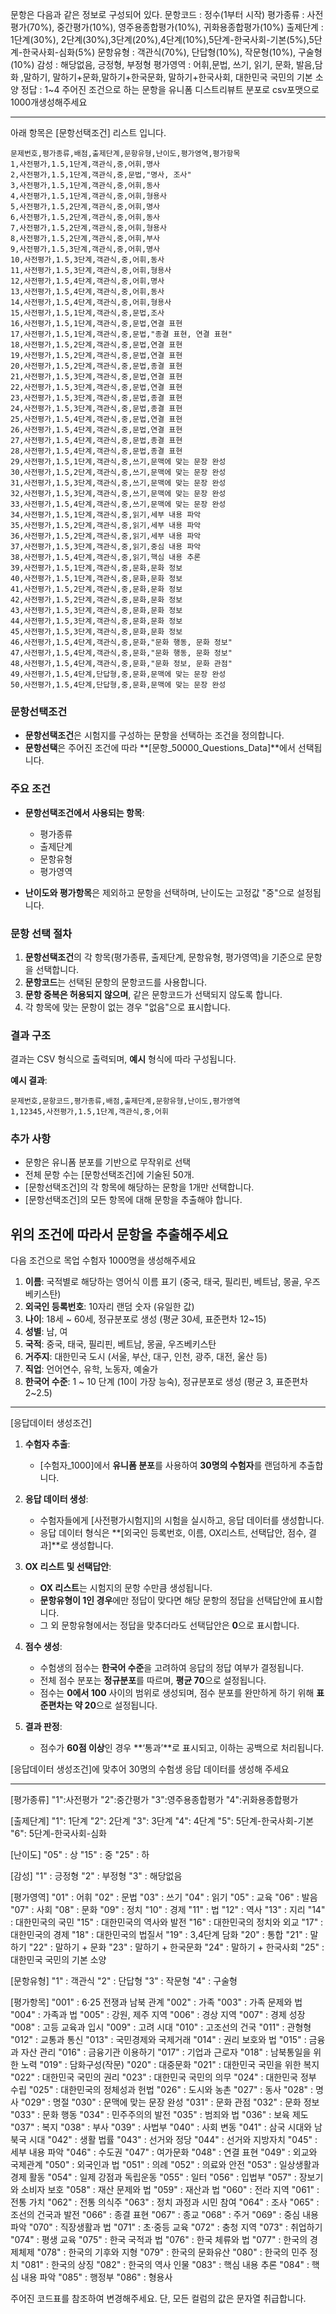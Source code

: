 문항은 다음과 같은 정보로 구성되어 있다.
문항코드 : 정수(1부터 시작)
평가종류 : 사전평가(70%), 중간평가(10%), 영주용종합평가(10%), 귀화용종합평가(10%)
출제단계 : 1단계(30%), 2단계(30%),3단계(20%),4단계(10%),5단계-한국사회-기본(5%),5단계-한국사회-심화(5%)
문항유형 : 객관식(70%), 단답형(10%), 작문형(10%), 구술형(10%)
감성 : 해당없음, 긍정형, 부정형
평가영역 : 어휘,문법, 쓰기, 읽기, 문화, 발음,담화 ,말하기, 말하기+문화,말하기+한국문화, 말하기+한국사회, 대한민국 국민의 기본 소양
정답 : 1~4
주어진 조건으로 하는 문항을 유니폼 디스트리뷰트 분포로 csv포맷으로 1000개생성해주세요 


-------------
아래 항목은 [문항선택조건] 리스트 입니다.

```csv
문제번호,평가종류,배점,출제단계,문항유형,난이도,평가영역,평가항목
1,사전평가,1.5,1단계,객관식,중,어휘,명사
2,사전평가,1.5,1단계,객관식,중,문법,"명사, 조사"
3,사전평가,1.5,1단계,객관식,중,어휘,동사
4,사전평가,1.5,1단계,객관식,중,어휘,형용사
5,사전평가,1.5,2단계,객관식,중,어휘,명사
6,사전평가,1.5,2단계,객관식,중,어휘,동사
7,사전평가,1.5,2단계,객관식,중,어휘,형용사
8,사전평가,1.5,2단계,객관식,중,어휘,부사
9,사전평가,1.5,3단계,객관식,중,어휘,명사
10,사전평가,1.5,3단계,객관식,중,어휘,동사
11,사전평가,1.5,3단계,객관식,중,어휘,형용사
12,사전평가,1.5,4단계,객관식,중,어휘,명사
13,사전평가,1.5,4단계,객관식,중,어휘,동사
14,사전평가,1.5,4단계,객관식,중,어휘,형용사
15,사전평가,1.5,1단계,객관식,중,문법,조사
16,사전평가,1.5,1단계,객관식,중,문법,연결 표현
17,사전평가,1.5,1단계,객관식,중,문법,"종결 표현, 연결 표현"
18,사전평가,1.5,2단계,객관식,중,문법,연결 표현
19,사전평가,1.5,2단계,객관식,중,문법,연결 표현
20,사전평가,1.5,2단계,객관식,중,문법,종결 표현
21,사전평가,1.5,3단계,객관식,중,문법,연결 표현
22,사전평가,1.5,3단계,객관식,중,문법,연결 표현
23,사전평가,1.5,3단계,객관식,중,문법,종결 표현
24,사전평가,1.5,3단계,객관식,중,문법,종결 표현
25,사전평가,1.5,4단계,객관식,중,문법,연결 표현
26,사전평가,1.5,4단계,객관식,중,문법,연결 표현
27,사전평가,1.5,4단계,객관식,중,문법,종결 표현
28,사전평가,1.5,4단계,객관식,중,문법,종결 표현
29,사전평가,1.5,1단계,객관식,중,쓰기,문맥에 맞는 문장 완성
30,사전평가,1.5,2단계,객관식,중,쓰기,문맥에 맞는 문장 완성
31,사전평가,1.5,3단계,객관식,중,쓰기,문맥에 맞는 문장 완성
32,사전평가,1.5,3단계,객관식,중,쓰기,문맥에 맞는 문장 완성
33,사전평가,1.5,4단계,객관식,중,쓰기,문맥에 맞는 문장 완성
34,사전평가,1.5,1단계,객관식,중,읽기,세부 내용 파악
35,사전평가,1.5,2단계,객관식,중,읽기,세부 내용 파악
36,사전평가,1.5,2단계,객관식,중,읽기,세부 내용 파악
37,사전평가,1.5,3단계,객관식,중,읽기,중심 내용 파악
38,사전평가,1.5,4단계,객관식,중,읽기,핵심 내용 추론
39,사전평가,1.5,1단계,객관식,중,문화,문화 정보
40,사전평가,1.5,1단계,객관식,중,문화,문화 정보
41,사전평가,1.5,2단계,객관식,중,문화,문화 정보
42,사전평가,1.5,2단계,객관식,중,문화,문화 정보
43,사전평가,1.5,3단계,객관식,중,문화,문화 정보
44,사전평가,1.5,3단계,객관식,중,문화,문화 정보
45,사전평가,1.5,3단계,객관식,중,문화,문화 정보
46,사전평가,1.5,4단계,객관식,중,문화,"문화 행동, 문화 정보"
47,사전평가,1.5,4단계,객관식,중,문화,"문화 행동, 문화 정보"
48,사전평가,1.5,4단계,객관식,중,문화,"문화 정보, 문화 관점"
49,사전평가,1.5,4단계,단답형,중,문화,문맥에 맞는 문장 완성
50,사전평가,1.5,4단계,단답형,중,문화,문맥에 맞는 문장 완성
```

### 문항선택조건

- **문항선택조건**은 시험지를 구성하는 문항을 선택하는 조건을 정의합니다.
- **문항선택**은 주어진 조건에 따라 **[문항_50000_Questions_Data]**에서 선택됩니다.
  
### 주요 조건
- **문항선택조건에서 사용되는 항목**:
  - 평가종류
  - 출제단계
  - 문항유형
  - 평가영역
  
- **난이도와 평가항목**은 제외하고 문항을 선택하며, 난이도는 고정값 "중"으로 설정됩니다.

### 문항 선택 절차
1. **문항선택조건**의 각 항목(평가종류, 출제단계, 문항유형, 평가영역)을 기준으로 문항을 선택합니다.
2. **문항코드**는 선택된 문항의 문항코드를 사용합니다.
3. **문항 중복은 허용되지 않으며**, 같은 문항코드가 선택되지 않도록 합니다.
4. 각 항목에 맞는 문항이 없는 경우 "없음"으로 표시합니다.

### 결과 구조
결과는 CSV 형식으로 출력되며, **예시** 형식에 따라 구성됩니다.

**예시 결과**:
```
문제번호,문항코드,평가종류,배점,출제단계,문항유형,난이도,평가영역
1,12345,사전평가,1.5,1단계,객관식,중,어휘
```

### 추가 사항
- 문항은 유니폼 분포를 기반으로 무작위로 선택
- 전체 문항 수는 [문항선택조건]에 기술된 50개.
- [문항선택조건]의 각 항목에 해당하는 문항을 1개만 선택합니다.
- [문항선택조건]의 모든 항목에 대해 문항을 추출해야 합니다.

위의 조건에 따라서 문항을 추출해주세요
----

다음 조건으로 목업 수험자 1000명을 생성해주세요

1. **이름**: 국적별로 해당하는 영어식 이름 표기 (중국, 태국, 필리핀, 베트남, 몽골, 우즈베키스탄)
2. **외국인 등록번호**: 10자리 랜덤 숫자 (유일한 값)
3. **나이**: 18세 ~ 60세, 정규분포로 생성 (평균 30세, 표준편차 12~15)
4. **성별**: 남, 여
5. **국적**: 중국, 태국, 필리핀, 베트남, 몽골, 우즈베키스탄
6. **거주지**: 대한민국 도시 (서울, 부산, 대구, 인천, 광주, 대전, 울산 등)
7. **직업**: 언어연수, 유학, 노동자, 예술가
8. **한국어 수준**: 1 ~ 10 단계 (10이 가장 능숙), 정규분포로 생성 (평균 3, 표준편차 2~2.5)

----------
[응답데이터 생성조건]
1. **수험자 추출**: 
   - [수험자_1000]에서 **유니폼 분포**를 사용하여 **30명의 수험자**를 랜덤하게 추출합니다.

2. **응답 데이터 생성**: 
   - 수험자들에게 [사전평가시험지]의 시험을 실시하고, 응답 데이터를 생성합니다.
   - 응답 데이터 형식은 **[외국인 등록번호, 이름, OX리스트, 선택답안, 점수, 결과]**로 생성합니다.

3. **OX 리스트 및 선택답안**: 
   - **OX 리스트**는 시험지의 문항 수만큼 생성됩니다.
   - **문항유형이 1인 경우**에만 정답이 맞다면 해당 문항의 정답을 선택답안에 표시합니다.
   - 그 외 문항유형에서는 정답을 맞추더라도 선택답안은 **0**으로 표시합니다.

4. **점수 생성**:
   - 수험생의 점수는 **한국어 수준**을 고려하여 응답의 정답 여부가 결정됩니다.
   - 전체 점수 분포는 **정규분포**를 따르며, **평균 70**으로 설정됩니다.
   - 점수는 **0에서 100** 사이의 범위로 생성되며, 점수 분포를 완만하게 하기 위해 **표준편차는 약 20**으로 설정됩니다.

5. **결과 판정**:
   - 점수가 **60점 이상**인 경우 **‘통과’**로 표시되고, 이하는 공백으로 처리됩니다.

[응답데이터 생성조건]에 맞추어 30명의 수험생 응답 데이터를 생성해 주세요

-------------
[평가종류]
"1":사전평가
"2":중간평가
"3":영주용종합평가
"4":귀화용종합평가

[출제단계]
"1": 1단계
"2": 2단계
"3": 3단계
"4": 4단계
"5": 5단계-한국사회-기본
"6": 5단계-한국사회-심화

[난이도]
"05" : 상
"15" : 중
"25" : 하

[감성]
"1" : 긍정형
"2" : 부정형
"3" : 해당없음

[평가영역]
"01" : 어휘
"02" : 문법
"03" : 쓰기
"04" : 읽기
"05" : 교육
"06" : 발음
"07" : 사회
"08" : 문화
"09" : 정치
"10" : 경제
"11" : 법
"12" : 역사
"13" : 지리
"14" : 대한민국의 국민
"15" : 대한민국의 역사와 발전
"16" : 대한민국의 정치와 외교
"17" : 대한민국의 경제
"18" : 대한민국의 법질서
"19" : 3,4단계 담화
"20" : 통합
"21" : 말하기
"22" : 말하기 + 문화
"23" : 말하기 + 한국문화
"24" : 말하기 + 한국사회
"25" : 대한민국 국민의 기본 소양

[문항유형]
"1" : 객관식
"2" : 단답형
"3" : 작문형
"4" : 구술형

[평가항목]
"001" : 6⋅25 전쟁과 남북 관계
"002" : 가족
"003" : 가족 문제와 법
"004" : 가족과 법
"005" : 강원, 제주 지역
"006" : 경상 지역
"007" : 경제 성장
"008" : 고등 교육과 입시
"009" : 고려 시대
"010" : 고조선의 건국
"011" : 관형형
"012" : 교통과 통신
"013" : 국민경제와 국제거래
"014" : 권리 보호와 법
"015" : 금융과 자산 관리
"016" : 금융기관 이용하기
"017" : 기업과 근로자
"018" : 남북통일을 위한 노력
"019" : 담화구성(작문)
"020" : 대중문화
"021" : 대한민국 국민을 위한 복지
"022" : 대한민국 국민의 권리
"023" : 대한민국 국민의 의무
"024" : 대한민국 정부 수립
"025" : 대한민국의 정체성과 헌법
"026" : 도시와 농촌
"027" : 동사
"028" : 명사
"029" : 명절
"030" : 문맥에 맞는 문장 완성
"031" : 문화 관점
"032" : 문화 정보
"033" : 문화 행동
"034" : 민주주의의 발전
"035" : 범죄와 법
"036" : 보육 제도
"037" : 복지
"038" : 부사
"039" : 사법부
"040" : 사회 변동
"041" : 삼국 시대와 남북국 시대
"042" : 생활 법률
"043" : 선거와 정당
"044" : 선거와 지방자치
"045" : 세부 내용 파악
"046" : 수도권
"047" : 여가문화
"048" : 연결 표현
"049" : 외교와 국제관계
"050" : 외국인과 법
"051" : 의례
"052" : 의료와 안전
"053" : 일상생활과 경제 활동
"054" : 일제 강점과 독립운동
"055" : 일터
"056" : 입법부
"057" : 장보기와 소비자 보호
"058" : 재산 문제와 법
"059" : 재산과 법
"060" : 전라 지역
"061" : 전통 가치
"062" : 전통 의식주
"063" : 정치 과정과 시민 참여
"064" : 조사
"065" : 조선의 건국과 발전
"066" : 종결 표현
"067" : 종교
"068" : 주거
"069" : 중심 내용 파악
"070" : 직장생활과 법
"071" : 초⋅중등 교육
"072" : 충청 지역
"073" : 취업하기
"074" : 평생 교육
"075" : 한국 국적과 법
"076" : 한국 체류와 법
"077" : 한국의 경제체제
"078" : 한국의 기후와 지형
"079" : 한국의 문화유산
"080" : 한국의 민주 정치
"081" : 한국의 상징
"082" : 한국의 역사 인물
"083" : 핵심 내용 추론
"084" : 핵심 내용 파악
"085" : 행정부
"086" : 형용사

주어진 코드표를 참조하여 변경해주세요. 단, 모든 컬럼의 값은 문자열 취급합니다.